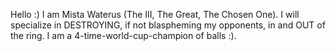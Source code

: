 Hello :) I am Mista Waterus (The III, The Great, The Chosen One). I will specialize in DESTROYING, if not blaspheming my opponents, in and OUT of the ring. I am a 4-time-world-cup-champion of balls :). 
